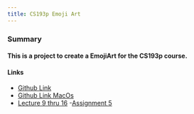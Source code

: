 ```yaml
---
title: CS193p Emoji Art
---
```


### Summary

#### This is a project to create a EmojiArt for the CS193p course. 

#### Links
- [Github Link](https://github.com/ahrchen/CS193p_EmojiArt)
- [Github Link MacOs](https://github.com/ahrchen/CS193p_EmojiArtMacOS)
- [Lecture 9 thru 16](https://cs193p.sites.stanford.edu/)
-[Assignment 5](https://cs193p.sites.stanford.edu/sites/g/files/sbiybj16636/files/media/file/assignment_5_0.pdf)


